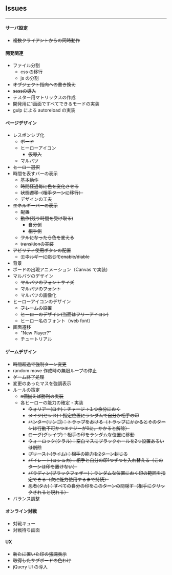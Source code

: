## Issues
---

#### サーバ設定
* ~~複数クライアントからの同時動作~~

#### 開発関連
* ファイル分割
  * ~~css の移行~~
  * js の分割
* ~~オブジェクト指向への書き換え~~
* ~~sassの導入~~
* テスター用マトリックスの作成
* 開発用に1画面ですべてできるモードの実装
* gulp による autoreload の実装

#### ページデザイン
* レスポンシブ化
  * ~~ボード~~
  * ヒーローアイコン
    * ~~仮導入~~
  * マルバツ
* ~~ヒーロー選択~~
* 時間を表すバーの表示
  * ~~基本動作~~
  * ~~時間経過毎に色を変化させる~~
  * ~~状態遷移（相手ターンに移行）~~
  * デザインの工夫
* ~~エネルギーバーの表示~~
  * ~~配置~~
  * ~~動作(残り時間を受け取る)~~
    * ~~自分側~~
    * ~~相手側~~
  * ~~フルになったら色を変える~~
  * ~~transitionの実装~~
* ~~アビリティ使用ボタンの配置~~
  * ~~エネルギーに応じてenable/diable~~    
* 背景
* ボードの出現アニメーション（Canvas で実装)
* マルバツのデザイン
  * ~~マルバツのフォントサイズ~~
  * ~~マルバツのフォント~~
  * マルバツの画像化
* ヒーローアイコンのデザイン
  * ~~フレームの設置~~
  * ~~ヒーローのデザイン(当面はフリーアイコン)~~
  * ヒーロー名のフォント（web font）
* 画面遷移
  * "New Player?"
  * チュートリアル 

#### ゲームデザイン
* ~~時間超過で強制ターン変更~~
* random move 作成時の無限ループの停止
* ~~ゲーム終了処理~~
* 変更のあったマスを強調表示
* ルールの策定
  * ~~n個揃えば勝利の実装~~
  * 各ヒーローの能力の確定・実装
    * ~~ウォリアー(ロナ)：チャージ→１つ余分におく~~
    * ~~メイジ(セレス)：指定位置にランダムで自分か相手の印~~
    * ~~ハンター(リンゴ)：トラップをおける（トラップにかかるとそのターンは行動不可かつエナジーが0に。かかると解除）~~
    * ~~ローグ(グレイブ)：相手の印をランダムな位置に移動~~
    * ~~ウォーロック(クラル)：空白マスにブラックホールを2つ設置あるいは削除~~
    * ~~プリースト(ライム)：相手の能力を2ターン封じる~~
    * ~~パイレート(コシュカ)：相手と自分の印1つずつを入れ替える（このターンは印を置けない）~~
    * ~~パラディン(ブラックフェザー)：ランダムな位置におく印の範囲を指定できる（次に能力使用するまで持続）~~
    * ~~忍者(タカ)：すべての自分の印をこのターンの間隠す（相手にクリックされると現れる）~~
* バランス調整


#### オンライン対戦 
* 対戦キュー
* 対戦待ち画面



#### UX
* ~~新たに置いた印の強調表示~~
* ~~取得したサブボードの色わけ~~
* jQuery UI の導入